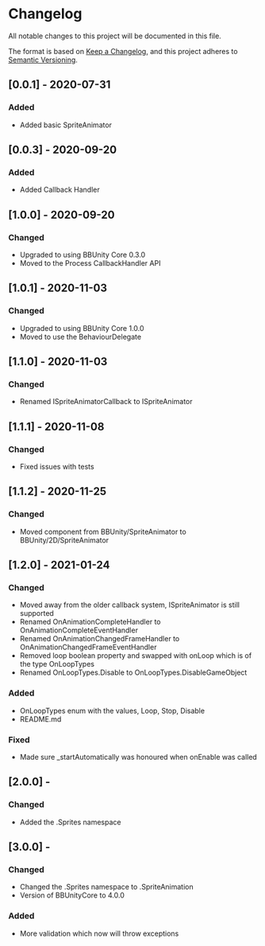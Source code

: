 # Changelog

All notable changes to this project will be documented in this file.

The format is based on [Keep a Changelog](https://keepachangelog.com/en/1.0.0/),
and this project adheres to [Semantic Versioning](https://semver.org/spec/v2.0.0.html).

## [0.0.1] - 2020-07-31

### Added

- Added basic SpriteAnimator

## [0.0.3] - 2020-09-20

### Added

- Added Callback Handler

## [1.0.0] - 2020-09-20

### Changed

- Upgraded to using BBUnity Core 0.3.0
- Moved to the Process CallbackHandler API

## [1.0.1] - 2020-11-03

### Changed

- Upgraded to using BBUnity Core 1.0.0
- Moved to use the BehaviourDelegate

## [1.1.0] - 2020-11-03

### Changed

- Renamed ISpriteAnimatorCallback to ISpriteAnimator

## [1.1.1] - 2020-11-08

### Changed

- Fixed issues with tests

## [1.1.2] - 2020-11-25

### Changed

- Moved component from BBUnity/SpriteAnimator to BBUnity/2D/SpriteAnimator

## [1.2.0] - 2021-01-24

### Changed

- Moved away from the older callback system, ISpriteAnimator is still supported
- Renamed OnAnimationCompleteHandler to OnAnimationCompleteEventHandler
- Renamed OnAnimationChangedFrameHandler to OnAnimationChangedFrameEventHandler
- Removed loop boolean property and swapped with onLoop which is of the type OnLoopTypes
- Renamed OnLoopTypes.Disable to OnLoopTypes.DisableGameObject

### Added

- OnLoopTypes enum with the values, Loop, Stop, Disable
- README.md

### Fixed

- Made sure _startAutomatically was honoured when onEnable was called

## [2.0.0] - 

### Changed

- Added the .Sprites namespace

## [3.0.0] - 

### Changed

- Changed the .Sprites namespace to .SpriteAnimation
- Version of BBUnityCore to 4.0.0

### Added

- More validation which now will throw exceptions